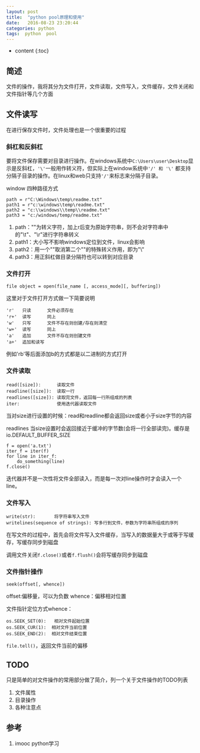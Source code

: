 ```yaml
---
layout: post
title:  "python pool原理和使用"
date:   2016-08-23 23:20:44
categories: python
tags:  python  pool
---
```


* content
{:toc}

## 简述

文件的操作，我将其分为文件打开，文件读取，文件写入，文件缓存，文件关闭和文件指针等几个方面




## 文件读写

在进行保存文件时，文件处理也是一个很重要的过程

### 斜杠和反斜杠

要将文件保存需要对目录进行操作。在windows系统中```C:\Users\user\Desktop```显示是反斜杠，```'\'```一般用作转义符，但实际上在window系统中```'/' 和 '\'``` 都支持分隔子目录的操作。在linux和web只支持```'/'```来标志来分隔子目录。

window 四种路径方式

```
path = r"C:\Windows\temp\readme.txt"
path1 = r"c:\windows\temp\readme.txt"
path2 = "c:\\windows\\temp\\readme.txt"
path3 = "c:/windows/temp/readme.txt"
```

1. path："\"为转义字符，加上r后变为原始字符串，则不会对字符串中的"\t"、"\r"进行字符串转义
2. path1：大小写不影响windows定位到文件，linux会影响
3. path2：用一个"\"取消第二个"\"的特殊转义作用，即为"\\"
4. path3：用正斜杠做目录分隔符也可以转到对应目录

### 文件打开

```
file object = open(file_name [, access_mode][, buffering])
```

这里对于文件打开方式做一下简要说明

```
'r'   只读      文件必须存在
'r+'  读写      同上
'w'   只写      文件不存在则创建/存在则清空
'w+'  读写      同上
'a'   追加      文件不存在则创建文件
'a+'  追加和读写 
```

例如'rb'等后面添加b的方式都是以二进制的方式打开

### 文件读取

```
read([size]):      读取文件
readline([size]):  读取一行
readlines([size]): 读取完文件，返回每一行所组成的列表  
iter:              使用迭代器读取文件
```

当对size进行设置的时候：read和readline都会返回size或者小于size字节的内容

readlines 当size设置时会返回接近于缓冲的字节数(会将一行全部读完)。缓存是io.DEFAULT_BUFFER_SIZE

```
f = open('a.txt')
iter_f = iter(f)
for line in iter_f:
	do_something(line)
f.close()
```

迭代器并不是一次性将文件全部读入，而是每一次对line操作时才会读入一个line。

### 文件写入

```
write(str):       将字符串写入文件
writelines(sequence of strings): 写多行到文件，参数为字符串所组成的序列
```

在写文件的过程中，首先会将文件写入文件缓存，当写入的数据量大于或等于写缓存，写缓存同步到磁盘

调用文件关闭```f.close()```或者```f.flush()```会将写缓存同步到磁盘

### 文件指针操作

```
seek(offset[, whence])
```

offset:偏移量，可以为负数
whence：偏移相对位置

文件指针定位方式whence：

```
os.SEEK_SET(0):   相对文件起始位置 
os.SEEK_CUR(1):  相对文件当前位置  
os.SEEK_END(2):  相对文件结束位置 
```

```file.tell()```，返回文件当前的偏移

## TODO

只是简单的对文件操作的常用部分做了简介，列一个关于文件操作的TODO列表

1. 文件属性
2. 目录操作
3. 各种注意点

## 参考
1. imooc python学习 